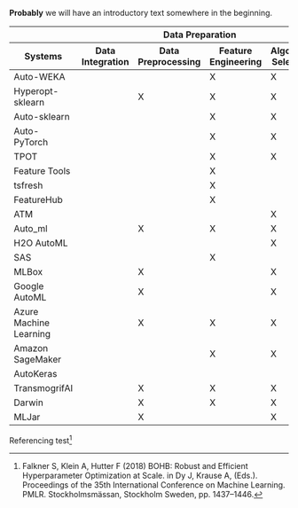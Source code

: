 **Probably** we will have an introductory text somewhere in the beginning.

<div class="overflow-auto">
        <table class="f6 w-100 mw8 center" cellspacing="0">
          <thead>
            <tr>
              <th class="fw6 bt b--black tl bg-white">&nbsp;</th>
              <th class="fw6 bt b--black tl bg-white">&nbsp;</th>
              <th class="fw6 bt b--black tl bg-white tc" colspan="2">Data Preparation</th>
              <th class="fw6 bt b--black tl bg-white tc" colspan="4">Modeling</th>
              <th class="fw6 bt b--black tl bg-white">&nbsp;</th>
            </tr>
            <tr>
              <th class="fw6 bb b--black tl bg-white tl">Systems</th>
              <th class="fw6 bb b--black tl bg-white tc">Data Integration</th>
              <th class="fw6 bb b--black tl bg-white tc">Data Preprocessing</th>
              <th class="fw6 bb b--black tl bg-white tc">Feature Engineering</th>
              <th class="fw6 bb b--black tl bg-white tc">Algorithm Selection</th>
              <th class="fw6 bb b--black tl bg-white tc">HPO</th>
              <th class="fw6 bb b--black tl bg-white tc">Training</th>
              <th class="fw6 bb b--black tl bg-white tc">Diagnosis</th>
              <th class="fw6 bb b--black tl bg-white tc">Deployment</th>
            </tr>
          </thead>
          <tbody class="lh-copy">
            <tr>
              <td class="tl">Auto-WEKA</td> <!-- Systems -->
              <td class="tc">&nbsp;</td> <!-- Data Integration -->
              <td class="tc">&nbsp;</td> <!-- Data Preprocessing -->
              <td class="tc">X</td> <!-- Feature Engineering -->
              <td class="tc">X</td> <!-- Algorithm Selection -->
              <td class="tc">X</td> <!-- HPO -->
              <td class="tc">X</td> <!-- Training -->
              <td class="tc">X</td> <!-- Diagnosis -->
              <td class="tc">&nbsp;</td> <!-- Deployment -->
            </tr>
            <tr>
              <td class="tl">Hyperopt-sklearn</td> <!-- Systems -->
              <td class="tc">&nbsp;</td> <!-- Data Integration -->
              <td class="tc">X</td> <!-- Data Preprocessing -->
              <td class="tc">X</td> <!-- Feature Engineering -->
              <td class="tc">X</td> <!-- Algorithm Selection -->
              <td class="tc">X</td> <!-- HPO -->
              <td class="tc">X</td> <!-- Training -->
              <td class="tc">&nbsp;</td> <!-- Diagnosis -->
              <td class="tc">&nbsp;</td> <!-- Deployment -->
            </tr>
            <tr>
              <td class="tl">Auto-sklearn</td> <!-- Systems -->
              <td class="tc">&nbsp;</td> <!-- Data Integration -->
              <td class="tc">&nbsp;</td> <!-- Data Preprocessing -->
              <td class="tc">X</td> <!-- Feature Engineering -->
              <td class="tc">X</td> <!-- Algorithm Selection -->
              <td class="tc">X</td> <!-- HPO -->
              <td class="tc">X</td> <!-- Training -->
              <td class="tc">&nbsp;</td> <!-- Diagnosis -->
              <td class="tc">&nbsp;</td> <!-- Deployment -->
            </tr>
            <tr>
              <td class="tl">Auto-PyTorch</td> <!-- Systems -->
              <td class="tc">&nbsp;</td> <!-- Data Integration -->
              <td class="tc">&nbsp;</td> <!-- Data Preprocessing -->
              <td class="tc">X</td> <!-- Feature Engineering -->
              <td class="tc">X</td> <!-- Algorithm Selection -->
              <td class="tc">X</td> <!-- HPO -->
              <td class="tc">X</td> <!-- Training -->
              <td class="tc">&nbsp;</td> <!-- Diagnosis -->
              <td class="tc">&nbsp;</td> <!-- Deployment -->
            </tr>
            <tr>
              <td class="tl">TPOT</td> <!-- Systems -->
              <td class="tc">&nbsp;</td> <!-- Data Integration -->
              <td class="tc">&nbsp;</td> <!-- Data Preprocessing -->
              <td class="tc">X</td> <!-- Feature Engineering -->
              <td class="tc">X</td> <!-- Algorithm Selection -->
              <td class="tc">X</td> <!-- HPO -->
              <td class="tc">X</td> <!-- Training -->
              <td class="tc">&nbsp;</td> <!-- Diagnosis -->
              <td class="tc">&nbsp;</td> <!-- Deployment -->
            </tr>
            <tr>
              <td class="tl">Feature Tools</td> <!-- Systems -->
              <td class="tc">&nbsp;</td> <!-- Data Integration -->
              <td class="tc">&nbsp;</td> <!-- Data Preprocessing -->
              <td class="tc">X</td> <!-- Feature Engineering -->
              <td class="tc">&nbsp;</td> <!-- Algorithm Selection -->
              <td class="tc">&nbsp;</td> <!-- HPO -->
              <td class="tc">&nbsp;</td> <!-- Training -->
              <td class="tc">&nbsp;</td> <!-- Diagnosis -->
              <td class="tc">&nbsp;</td> <!-- Deployment -->
            </tr>
            <tr>
              <td class="tl">tsfresh</td> <!-- Systems -->
              <td class="tc">&nbsp;</td> <!-- Data Integration -->
              <td class="tc">&nbsp;</td> <!-- Data Preprocessing -->
              <td class="tc">X</td> <!-- Feature Engineering -->
              <td class="tc">&nbsp;</td> <!-- Algorithm Selection -->
              <td class="tc">&nbsp;</td> <!-- HPO -->
              <td class="tc">&nbsp;</td> <!-- Training -->
              <td class="tc">&nbsp;</td> <!-- Diagnosis -->
              <td class="tc">&nbsp;</td> <!-- Deployment -->
            </tr>
            <tr>
              <td class="tl">FeatureHub</td> <!-- Systems -->
              <td class="tc">&nbsp;</td> <!-- Data Integration -->
              <td class="tc">&nbsp;</td> <!-- Data Preprocessing -->
              <td class="tc">X</td> <!-- Feature Engineering -->
              <td class="tc">&nbsp;</td> <!-- Algorithm Selection -->
              <td class="tc">&nbsp;</td> <!-- HPO -->
              <td class="tc">&nbsp;</td> <!-- Training -->
              <td class="tc">&nbsp;</td> <!-- Diagnosis -->
              <td class="tc">&nbsp;</td> <!-- Deployment -->
            </tr>
            <tr>
              <td class="tl">ATM</td> <!-- Systems -->
              <td class="tc">&nbsp;</td> <!-- Data Integration -->
              <td class="tc">&nbsp;</td> <!-- Data Preprocessing -->
              <td class="tc">&nbsp;</td> <!-- Feature Engineering -->
              <td class="tc">X</td> <!-- Algorithm Selection -->
              <td class="tc">X</td> <!-- HPO -->
              <td class="tc">X</td> <!-- Training -->
              <td class="tc">X</td> <!-- Diagnosis -->
              <td class="tc">&nbsp;</td> <!-- Deployment -->
            </tr>
            <tr>
              <td class="tl">Auto_ml</td> <!-- Systems -->
              <td class="tc">&nbsp;</td> <!-- Data Integration -->
              <td class="tc">X</td> <!-- Data Preprocessing -->
              <td class="tc">X</td> <!-- Feature Engineering -->
              <td class="tc">X</td> <!-- Algorithm Selection -->
              <td class="tc">X</td> <!-- HPO -->
              <td class="tc">X</td> <!-- Training -->
              <td class="tc">&nbsp;</td> <!-- Diagnosis -->
              <td class="tc">&nbsp;</td> <!-- Deployment -->
            </tr>
            <tr>
              <td class="tl">H2O AutoML</td> <!-- Systems -->
              <td class="tc">&nbsp;</td> <!-- Data Integration -->
              <td class="tc">&nbsp;</td> <!-- Data Preprocessing -->
              <td class="tc">&nbsp;</td> <!-- Feature Engineering -->
              <td class="tc">X</td> <!-- Algorithm Selection -->
              <td class="tc">X</td> <!-- HPO -->
              <td class="tc">X</td> <!-- Training -->
              <td class="tc">&nbsp;</td> <!-- Diagnosis -->
              <td class="tc">&nbsp;</td> <!-- Deployment -->
            </tr>
            <tr>
              <td class="tl">SAS</td> <!-- Systems -->
              <td class="tc">&nbsp;</td> <!-- Data Integration -->
              <td class="tc">&nbsp;</td> <!-- Data Preprocessing -->
              <td class="tc">X</td> <!-- Feature Engineering -->
              <td class="tc">&nbsp;</td> <!-- Algorithm Selection -->
              <td class="tc">X</td> <!-- HPO -->
              <td class="tc">X</td> <!-- Training -->
              <td class="tc">&nbsp;</td> <!-- Diagnosis -->
              <td class="tc">X</td> <!-- Deployment -->
            </tr>
            </tr>
            <tr>
              <td class="tl">MLBox</td> <!-- Systems -->
              <td class="tc">&nbsp;</td> <!-- Data Integration -->
              <td class="tc">X</td> <!-- Data Preprocessing -->
              <td class="tc">&nbsp;</td> <!-- Feature Engineering -->
              <td class="tc">X</td> <!-- Algorithm Selection -->
              <td class="tc">X</td> <!-- HPO -->
              <td class="tc">X</td> <!-- Training -->
              <td class="tc">&nbsp;</td> <!-- Diagnosis -->
              <td class="tc">&nbsp;</td> <!-- Deployment -->
            </tr>
            </tr>
            <tr>
              <td class="tl">Google AutoML</td> <!-- Systems -->
              <td class="tc">&nbsp;</td> <!-- Data Integration -->
              <td class="tc">X</td> <!-- Data Preprocessing -->
              <td class="tc">&nbsp;</td> <!-- Feature Engineering -->
              <td class="tc">X</td> <!-- Algorithm Selection -->
              <td class="tc">X</td> <!-- HPO -->
              <td class="tc">X</td> <!-- Training -->
              <td class="tc">X</td> <!-- Diagnosis -->
              <td class="tc">X</td> <!-- Deployment -->
            </tr>
            </tr>
            <tr>
              <td class="tl">Azure Machine Learning</td> <!-- Systems -->
              <td class="tc">&nbsp;</td> <!-- Data Integration -->
              <td class="tc">X</td> <!-- Data Preprocessing -->
              <td class="tc">X</td> <!-- Feature Engineering -->
              <td class="tc">X</td> <!-- Algorithm Selection -->
              <td class="tc">X</td> <!-- HPO -->
              <td class="tc">X</td> <!-- Training -->
              <td class="tc">X</td> <!-- Diagnosis -->
              <td class="tc">X</td> <!-- Deployment -->
            </tr>
            </tr>
            <tr>
              <td class="tl">Amazon SageMaker</td> <!-- Systems -->
              <td class="tc">&nbsp;</td> <!-- Data Integration -->
              <td class="tc">&nbsp;</td> <!-- Data Preprocessing -->
              <td class="tc">X</td> <!-- Feature Engineering -->
              <td class="tc">X</td> <!-- Algorithm Selection -->
              <td class="tc">X</td> <!-- HPO -->
              <td class="tc">X</td> <!-- Training -->
              <td class="tc">&nbsp;</td> <!-- Diagnosis -->
              <td class="tc">X</td> <!-- Deployment -->
            </tr>
            </tr>
            <tr>
              <td class="tl">AutoKeras</td> <!-- Systems -->
              <td class="tc">&nbsp;</td> <!-- Data Integration -->
              <td class="tc">&nbsp;</td> <!-- Data Preprocessing -->
              <td class="tc">&nbsp;</td> <!-- Feature Engineering -->
              <td class="tc">&nbsp;</td> <!-- Algorithm Selection -->
              <td class="tc">X</td> <!-- HPO -->
              <td class="tc">X</td> <!-- Training -->
              <td class="tc">&nbsp;</td> <!-- Diagnosis -->
              <td class="tc">&nbsp;</td> <!-- Deployment -->
            </tr>
            </tr>
            <tr>
              <td class="tl">TransmogrifAI</td> <!-- Systems -->
              <td class="tc">&nbsp;</td> <!-- Data Integration -->
              <td class="tc">X</td> <!-- Data Preprocessing -->
              <td class="tc">X</td> <!-- Feature Engineering -->
              <td class="tc">X</td> <!-- Algorithm Selection -->
              <td class="tc">X</td> <!-- HPO -->
              <td class="tc">X</td> <!-- Training -->
              <td class="tc">&nbsp;</td> <!-- Diagnosis -->
              <td class="tc">&nbsp;</td> <!-- Deployment -->
            </tr>
            </tr>
            <tr>
              <td class="tl">Darwin</td> <!-- Systems -->
              <td class="tc">&nbsp;</td> <!-- Data Integration -->
              <td class="tc">X</td> <!-- Data Preprocessing -->
              <td class="tc">X</td> <!-- Feature Engineering -->
              <td class="tc">X</td> <!-- Algorithm Selection -->
              <td class="tc">X</td> <!-- HPO -->
              <td class="tc">X</td> <!-- Training -->
              <td class="tc">X</td> <!-- Diagnosis -->
              <td class="tc">X</td> <!-- Deployment -->
            </tr>
            <tr>
              <td class="bb b--black tl">MLJar</td>
              <td class="bb b--black tc">&nbsp;</td> <!-- Data Integration -->
              <td class="bb b--black tc">X</td> <!-- Data Preprocessing -->
              <td class="bb b--black tc">&nbsp;</td> <!-- Feature Engineering -->
              <td class="bb b--black tc">X</td> <!-- Algorithm Selection -->
              <td class="bb b--black tc">X</td> <!-- HPO -->
              <td class="bb b--black tc">X</td> <!-- Training -->
              <td class="bb b--black tc">X</td> <!-- Diagnosis -->
              <td class="bb b--black tc">X</td> <!-- Deployment -->
            </tr>
          </tbody>
        </table>
      </div>

Referencing test[^TestRef]

[^TestRef]: Falkner S, Klein A, Hutter F (2018) BOHB: Robust and Efficient Hyperparameter Optimization at Scale. in Dy J, Krause A, (Eds.). Proceedings of the 35th International Conference on Machine Learning. PMLR. Stockholmsmässan, Stockholm Sweden, pp. 1437–1446.